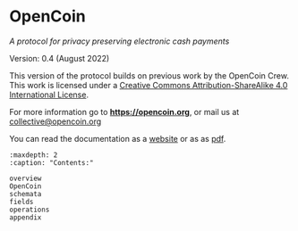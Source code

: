 # OpenCoin

*A protocol for privacy preserving electronic cash payments*

Version: 0.4 (August 2022)


This version of the protocol builds on previous work by the OpenCoin Crew.  
This work is licensed under a <a rel="license" href="http://creativecommons.org/licenses/by-sa/4.0/">Creative Commons Attribution-ShareAlike 4.0 International License</a>.

For more information go to **https://opencoin.org**, or mail us 
at [collective@opencoin.org](mailto:collective@opencoin.org)

You can read the documentation as a [website](https://opencoin.org/0.4) or as 
as [pdf](https://opencoin.org/0.4/opencoin.pdf).


```{toctree}
:maxdepth: 2
:caption: "Contents:"

overview
OpenCoin
schemata
fields
operations
appendix
```

